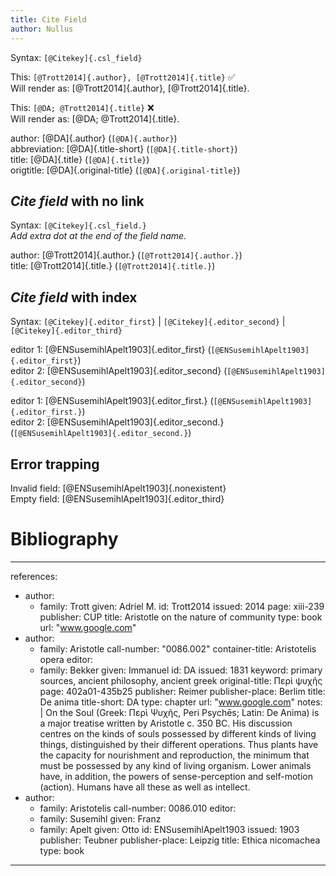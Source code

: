 ```yaml
---
title: Cite Field
author: Nullus
---
```


Syntax: `[@Citekey]{.csl_field}`  

This: `[@Trott2014]{.author}, [@Trott2014]{.title}` ✅  
Will render as: [@Trott2014]{.author}, [@Trott2014]{.title}.

This: `[@DA; @Trott2014]{.title}` ❌  
Will render as: [@DA; @Trott2014]{.title}. 

author: [@DA]{.author} (`[@DA]{.author}`)  
abbreviation: [@DA]{.title-short} (`[@DA]{.title-short}`)    
title: [@DA]{.title} (`[@DA]{.title}`)  
origtitle: [@DA]{.original-title} (`[@DA]{.original-title}`)    

## *Cite field* with no link

Syntax: `[@Citekey]{.csl_field.}`  
*Add extra dot at the end of the field name.*

author: [@Trott2014]{.author.} (`[@Trott2014]{.author.}`)   
title: [@Trott2014]{.title.} (`[@Trott2014]{.title.}`)

## *Cite field* with index

Syntax: `[@Citekey]{.editor_first}` |  `[@Citekey]{.editor_second}` | `[@Citekey]{.editor_third}`

editor 1: [@ENSusemihlApelt1903]{.editor_first} (`[@ENSusemihlApelt1903]{.editor_first}`)  
editor 2: [@ENSusemihlApelt1903]{.editor_second} (`[@ENSusemihlApelt1903]{.editor_second}`)  

editor 1: [@ENSusemihlApelt1903]{.editor_first.} (`[@ENSusemihlApelt1903]{.editor_first.}`)  
editor 2: [@ENSusemihlApelt1903]{.editor_second.} (`[@ENSusemihlApelt1903]{.editor_second.}`)  


## Error trapping

Invalid field: [@ENSusemihlApelt1903]{.nonexistent}  
Empty field: [@ENSusemihlApelt1903]{.editor_third}  


# Bibliography

---
references:
- author:
  - family: Trott
    given: Adriel M.
  id: Trott2014
  issued: 2014
  page: xiii-239
  publisher: CUP
  title: Aristotle on the nature of community
  type: book
  url: "www.google.com"
- author:
  - family: Aristotle
  call-number: "0086.002"
  container-title: Aristotelis opera
  editor:
  - family: Bekker
    given: Immanuel
  id: DA
  issued: 1831
  keyword: primary sources, ancient philosophy, ancient greek
  original-title: Περὶ ψυχῆς
  page: 402a01-435b25
  publisher: Reimer
  publisher-place: Berlim
  title: De anima
  title-short: DA
  type: chapter
  url: "www.google.com"
  notes: |
    On the Soul (Greek: Περὶ Ψυχῆς, Peri Psychēs; Latin: De Anima) is a major treatise written by Aristotle c. 350 BC. His discussion centres on the kinds of souls possessed by different kinds of living things, distinguished by their different operations. Thus plants have the capacity for nourishment and reproduction, the minimum that must be possessed by any kind of living organism. Lower animals have, in addition, the powers of sense-perception and self-motion (action). Humans have all these as well as intellect.
- author:
  - family: Aristotelis
  call-number: 0086.010
  editor:
  - family: Susemihl
    given: Franz
  - family: Apelt
    given: Otto
  id: ENSusemihlApelt1903
  issued: 1903
  publisher: Teubner
  publisher-place: Leipzig
  title: Ethica nicomachea
  type: book
---

